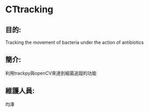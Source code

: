 # CTtracking
## 目的:
Tracking the movement of bacteria under the action of antibiotics
## 簡介:
利用trackpy與openCV來達到細菌追蹤的功能
## 維護人員:
均澤
